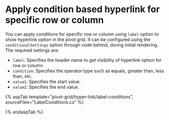 # Apply condition based hyperlink for specific row or column

You can apply conditions for specific row or column using `label` option to show hyperlink option in the pivot grid. It can be configured using the `conditionalSettings` option through code behind, during initial rendering. The required settings are:

* `label`: Specifies the header name to get visibility of hyperlink option for row or column.
* `condition`: Specifies the operator type such as equals, greater than, less than, etc.
* `value1`: Specifies the start value.
* `value2`: Specifies the end value.

{% aspTab template="pivot-grid/hyper-link/label-conditions", sourceFiles="LabelConditions.cs" %}

{% endaspTab %}
